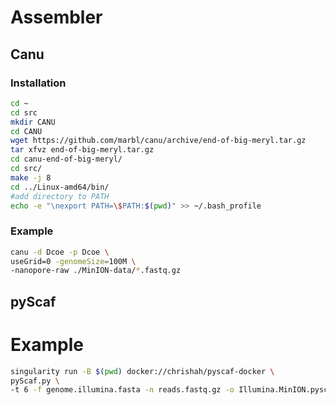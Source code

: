 # Assembler

## Canu

### Installation
```bash
cd ~
cd src
mkdir CANU
cd CANU
wget https://github.com/marbl/canu/archive/end-of-big-meryl.tar.gz
tar xfvz end-of-big-meryl.tar.gz
cd canu-end-of-big-meryl/
cd src/
make -j 8
cd ../Linux-amd64/bin/
#add directory to PATH
echo -e "\nexport PATH=\$PATH:$(pwd)" >> ~/.bash_profile

```

### Example
```bash
canu -d Dcoe -p Dcoe \
useGrid=0 -genomeSize=100M \
-nanopore-raw ./MinION-data/*.fastq.gz
```

## pyScaf

# Example
```bash
singularity run -B $(pwd) docker://chrishah/pyscaf-docker \
pyScaf.py \
-t 6 -f genome.illumina.fasta -n reads.fastq.gz -o Illumina.MinION.pyscaf.fasta
```
